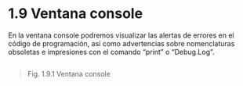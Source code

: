 # 1.9 Ventana console

En la ventana console podremos visualizar las alertas de errores en el código de programación, así como advertencias sobre nomenclaturas obsoletas e impresiones con el comando “print” o “Debug.Log”.

![]()
> Fig. 1.9.1 Ventana console
